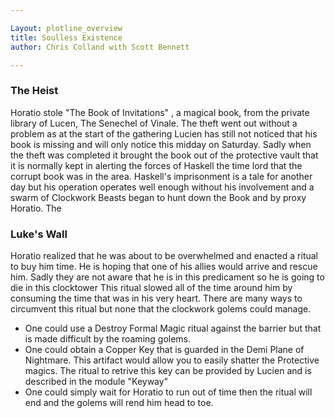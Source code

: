 ```yaml
---

Layout: plotline_overview
title: Soulless Existence
author: Chris Colland with Scott Bennett

---
```



### The Heist

Horatio stole  "The Book of Invitations" , a magical book,  from the private library of Lucen, The Senechel of Vinale. The theft went out without a problem as at the start of the gathering Lucien has still not noticed that his book is missing and will only notice this midday on Saturday. Sadly when the theft was completed it brought the book out of the protective vault that it is normally kept in alerting the forces of Haskell the time lord that the corrupt book was in the area. Haskell's imprisonment is a tale for another day but his operation operates well enough without his involvement and a swarm of Clockwork Beasts began to hunt down the Book and by proxy Horatio. The 

### Luke's Wall

Horatio realized that he was about to be overwhelmed and enacted a ritual to buy him time. He is hoping that one of his allies would arrive and rescue him. Sadly they are not aware that he is in this predicament so he is going to die in this clocktower This ritual slowed all of the time around him by consuming the time that was in his very heart. There are many ways to circumvent this ritual but none that the clockwork golems could manage. 

- One could use a Destroy Formal Magic ritual against the barrier but that is made difficult by the roaming golems.
- One could obtain a Copper Key that is guarded in the Demi Plane of Nightmare. This artifact would allow you to easily shatter the Protective magics. The ritual to retrive this key can be provided by Lucien and is described in the module "Keyway"
- One could simply wait for Horatio to run out of time then the ritual will end and the golems will rend him head to toe. 